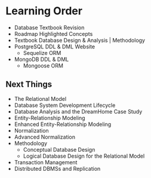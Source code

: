# Learning Order
- Database Textbook Revision
- Roadmap Highlighted Concepts
- Textbook Database Design & Analysis | Methodology
- PostgreSQL DDL & DML Website
  - Sequelize ORM
- MongoDB DDL & DML
  - Mongoose ORM

## Next Things
- The Relational Model
- Database System Development Lifecycle
- Database Analysis and the DreamHome Case Study
- Entity-Relationship Modeling
- Enhanced Entity-Relationship Modeling
- Normalization
- Advanced Normalization
- Methodology
  - Conceptual Database Design
  - Logical Database Design for the Relational Model
- Transaction Management
- Distributed DBMSs and Replication
